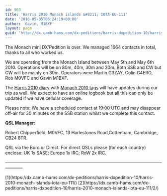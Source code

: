 ```yaml
---
id: 963
title: 'Harris 2010 Monach islands &#8211; IOTA-EU-111'
date: '2010-05-05T06:24:19+00:00'
author: 'Gavin, M1BXF'
layout: page
guid: 'http://dx.camb-hams.com/dx-peditions/harris-dxpedition-10/harris-2010-monach-islands/'
---
```


The Monach mini DX’Pedition is over. We managed 1664 contacts in total, thanks to all who worked us.

We are operating from the Monach Island between May 5th and May 6th 2010. Operations will be on 80m, 40m, 30m and 20m. Both SSB and CW but CW will be mainly on 30m. Operators were Martin G3ZAY, Colin G4ERO, Rob M0VFC and Gavin M1BXF.

The [Harris 2010 diary](http://dx.camb-hams.com/dx-peditions/harris-dxpedition-10/harris-2010-diary/) with [Monach 2010 tags](http://dx.camb-hams.com/category/monachs-2010/) will have updates during our trip as well. We expect to have an online logbook but all this can only be updated if we have cellular coverage.

Please note: We have a scheduled contact at 19:00 UTC and may disappear off-air for 30 minutes on the SSB station whilst we complete this contact.

**QSL Manager:**

Robert Chipperfield, M0VFC, 13 Harlestones Road,Cottenham, Cambridge, CB24 8TR.

QSL via the Buro or Direct. For direct QSLs please (for each country) enclose: UK 1x SASE; Europe 1x IRC; RoW 2x IRC.

————————————————————————————————————————

<div class="pagination"> [<span class="page-number">1</span>](https://dx.camb-hams.com/dx-peditions/harris-dxpedition-10/harris-2010-monach-islands-iota-eu-111/) [<span class="page-number">2</span>](https://dx.camb-hams.com/dx-peditions/harris-dxpedition-10/harris-2010-monach-islands-iota-eu-111/2/)</div>